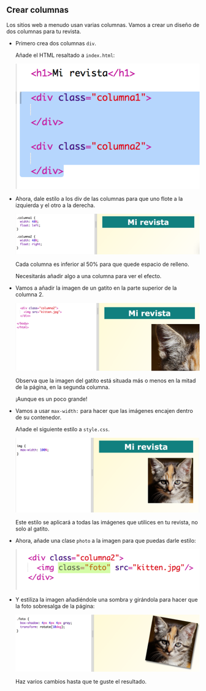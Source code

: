 ## Crear columnas

Los sitios web a menudo usan varias columnas. Vamos a crear un diseño de dos columnas para tu revista.

+ Primero crea dos columnas `div`.
    
    Añade el HTML resaltado a `index.html`:
    
    ![screenshot](images/magazine-columns.png)

+ Ahora, dale estilo a los div de las columnas para que uno flote a la izquierda y el otro a la derecha.
    
    ![screenshot](images/magazine-columns-style.png)
    
    Cada columna es inferior al 50% para que quede espacio de relleno.
    
    Necesitarás añadir algo a una columna para ver el efecto.

+ Vamos a añadir la imagen de un gatito en la parte superior de la columna 2.
    
    ![screenshot](images/magazine-kitten.png)
    
    Observa que la imagen del gatito está situada más o menos en la mitad de la página, en la segunda columna.
    
    ¡Aunque es un poco grande!

+ Vamos a usar `max-width:` para hacer que las imágenes encajen dentro de su contenedor.
    
    Añade el siguiente estilo a `style.css`.
    
    ![screenshot](images/magazine-img-width.png)
    
    Este estilo se aplicará a todas las imágenes que utilices en tu revista, no solo al gatito.

+ Ahora, añade una clase `photo` a la imagen para que puedas darle estilo:
    
    ![screenshot](images/magazine-photo.png)

+ Y estiliza la imagen añadiéndole una sombra y girándola para hacer que la foto sobresalga de la página:
    
    ![screenshot](images/magazine-photo-style.png)
    
    Haz varios cambios hasta que te guste el resultado.